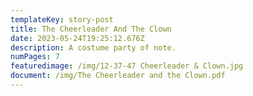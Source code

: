 ```yaml
---
templateKey: story-post
title: The Cheerleader And The Clown
date: 2023-05-24T19:25:12.676Z
description: A costume party of note.
numPages: 7
featuredimage: /img/12-37-47 Cheerleader & Clown.jpg
document: /img/The Cheerleader and the Clown.pdf
---
```


